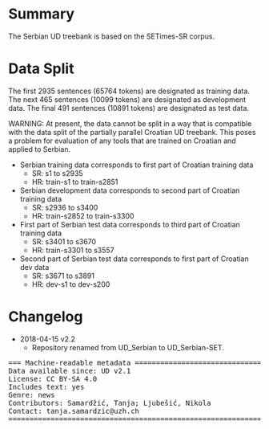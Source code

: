 # Summary

The Serbian UD treebank is based on the SETimes-SR corpus.

# Data Split

The first 2935 sentences (65764 tokens) are designated as training data.
The next   465 sentences (10099 tokens) are designated as development data.
The final  491 sentences (10891 tokens) are designated as test data.

WARNING: At present, the data cannot be split in a way that is compatible with
the data split of the partially parallel Croatian UD treebank. This poses a
problem for evaluation of any tools that are trained on Croatian and applied
to Serbian.

* Serbian training data corresponds to first part of Croatian training data
  * SR: s1 to s2935
  * HR: train-s1 to train-s2851
* Serbian development data corresponds to second part of Croatian training data
  * SR: s2936 to s3400
  * HR: train-s2852 to train-s3300
* First part of Serbian test data corresponds to third part of Croatian training data
  * SR: s3401 to s3670
  * HR: train-s3301 to s3557
* Second part of Serbian test data corresponds to first part of Croatian dev data
  * SR: s3671 to s3891
  * HR: dev-s1 to dev-s200

# Changelog

* 2018-04-15 v2.2
  * Repository renamed from UD_Serbian to UD_Serbian-SET.

<pre>
=== Machine-readable metadata =================================================
Data available since: UD v2.1
License: CC BY-SA 4.0
Includes text: yes
Genre: news
Contributors: Samardžić, Tanja; Ljubešić, Nikola
Contact: tanja.samardzic@uzh.ch
===============================================================================
</pre>
